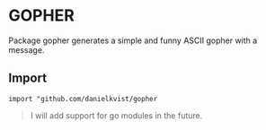 # GOPHER

Package gopher generates a simple and funny ASCII gopher with a message.

## Import  

```
import "github.com/danielkvist/gopher
```

> I will add support for go modules in the future.
